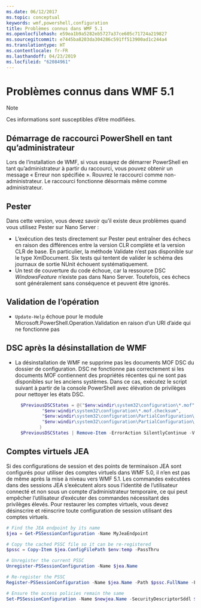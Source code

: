 ```yaml
---
ms.date: 06/12/2017
ms.topic: conceptual
keywords: wmf,powershell,configuration
title: Problèmes connus dans WMF 5.1
ms.openlocfilehash: e59ea1b9a5282eb5727a37ce605c71724a219827
ms.sourcegitcommit: e7445ba8203da304286c591ff513900ad1c244a4
ms.translationtype: HT
ms.contentlocale: fr-FR
ms.lasthandoff: 04/23/2019
ms.locfileid: "62084961"
---
```

# <a name="known-issues-in-wmf-51"></a>Problèmes connus dans WMF 5.1

> [!Note]
> Ces informations sont susceptibles d’être modifiées.

## <a name="starting-powershell-shortcut-as-administrator"></a>Démarrage de raccourci PowerShell en tant qu’administrateur

Lors de l’installation de WMF, si vous essayez de démarrer PowerShell en tant qu’administrateur à partir du raccourci, vous pouvez obtenir un message « Erreur non spécifiée ».
Rouvrez le raccourci comme non-administrateur. Le raccourci fonctionne désormais même comme administrateur.

## <a name="pester"></a>Pester

Dans cette version, vous devez savoir qu’il existe deux problèmes quand vous utilisez Pester sur Nano Server :

- L’exécution des tests directement sur Pester peut entraîner des échecs en raison des différences entre la version CLR complète et la version CLR de base. En particulier, la méthode Validate n’est pas disponible sur le type XmlDocument. Six tests qui tentent de valider le schéma des journaux de sortie NUnit échouent systématiquement.
- Un test de couverture du code échoue, car la ressource DSC *WindowsFeature* n’existe pas dans Nano Server. Toutefois, ces échecs sont généralement sans conséquence et peuvent être ignorés.

## <a name="operation-validation"></a>Validation de l’opération

- `Update-Help` échoue pour le module Microsoft.PowerShell.Operation.Validation en raison d’un URI d’aide qui ne fonctionne pas

## <a name="dsc-after-uninstall-wmf"></a>DSC après la désinstallation de WMF

- La désinstallation de WMF ne supprime pas les documents MOF DSC du dossier de configuration. DSC ne fonctionne pas correctement si les documents MOF contiennent des propriétés récentes qui ne sont pas disponibles sur les anciens systèmes. Dans ce cas, exécutez le script suivant à partir de la console PowerShell avec élévation de privilèges pour nettoyer les états DSC.

  ```powershell
    $PreviousDSCStates = @("$env:windir\system32\configuration\*.mof",
            "$env:windir\system32\configuration\*.mof.checksum",
            "$env:windir\system32\configuration\PartialConfiguration\*.mof",
            "$env:windir\system32\configuration\PartialConfiguration\*.mof.checksum"
           )
    $PreviousDSCStates | Remove-Item -ErrorAction SilentlyContinue -Verbose
  ```

## <a name="jea-virtual-accounts"></a>Comptes virtuels JEA

Si des configurations de session et des points de terminaison JEA sont configurés pour utiliser des comptes virtuels dans WMF 5.0, il n’en est pas de même après la mise à niveau vers WMF 5.1.
Les commandes exécutées dans des sessions JEA s’exécutent alors sous l’identité de l’utilisateur connecté et non sous un compte d’administrateur temporaire, ce qui peut empêcher l’utilisateur d’exécuter des commandes nécessitant des privilèges élevés.
Pour restaurer les comptes virtuels, vous devez désinscrire et réinscrire toute configuration de session utilisant des comptes virtuels.

```powershell
# Find the JEA endpoint by its name
$jea = Get-PSSessionConfiguration -Name MyJeaEndpoint

# Copy the cached PSSC file so it can be re-registered
$pssc = Copy-Item $jea.ConfigFilePath $env:temp -PassThru

# Unregister the current PSSC
Unregister-PSSessionConfiguration -Name $jea.Name

# Re-register the PSSC
Register-PSSessionConfiguration -Name $jea.Name -Path $pssc.FullName -Force

# Ensure the access policies remain the same
Set-PSSessionConfiguration -Name $newjea.Name -SecurityDescriptorSddl $jea.SecurityDescriptorSddl
```